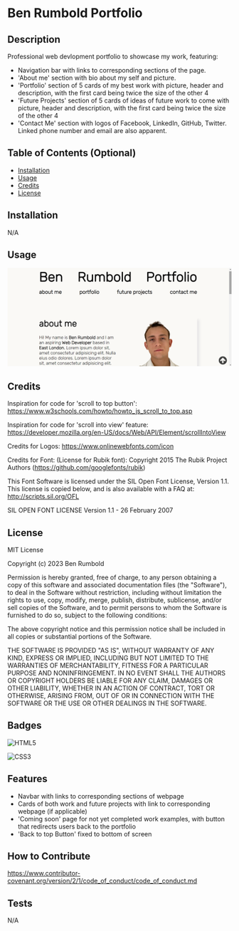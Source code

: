 # Ben Rumbold Portfolio

## Description

Professional web devlopment portfolio to showcase my work, featuring:
- Navigation bar with links to corresponding sections of the page.
- 'About me' section with bio about my self and picture. 
- 'Portfolio' section of 5 cards of my best work with picture, header and description, with the first card being twice the size of the other 4
- 'Future Projects' section of 5 cards of ideas of future work to come with picture, header and description, with the first card being twice the size of the other 4
- 'Contact Me' section with logos of Facebook, LinkedIn, GitHub, Twitter. Linked phone number and email are also apparent.

## Table of Contents (Optional)

- [Installation](#installation)
- [Usage](#usage)
- [Credits](#credits)
- [License](#license)

## Installation

N/A

## Usage


![alt text](assets/images/screenshot-portfolio.png)
    

## Credits

Inspiration for code for 'scroll to top button': https://www.w3schools.com/howto/howto_js_scroll_to_top.asp

Inspiration for code for 'scroll into view' feature: https://developer.mozilla.org/en-US/docs/Web/API/Element/scrollIntoView

Credits for Logos: https://www.onlinewebfonts.com/icon


Credits for Font: (License for Rubik font): 
Copyright 2015 The Rubik Project Authors (https://github.com/googlefonts/rubik)

This Font Software is licensed under the SIL Open Font License, Version 1.1.
This license is copied below, and is also available with a FAQ at:
http://scripts.sil.org/OFL

SIL OPEN FONT LICENSE Version 1.1 - 26 February 2007

## License

MIT License

Copyright (c) 2023 Ben Rumbold

Permission is hereby granted, free of charge, to any person obtaining a copy
of this software and associated documentation files (the "Software"), to deal
in the Software without restriction, including without limitation the rights
to use, copy, modify, merge, publish, distribute, sublicense, and/or sell
copies of the Software, and to permit persons to whom the Software is
furnished to do so, subject to the following conditions:

The above copyright notice and this permission notice shall be included in all
copies or substantial portions of the Software.

THE SOFTWARE IS PROVIDED "AS IS", WITHOUT WARRANTY OF ANY KIND, EXPRESS OR
IMPLIED, INCLUDING BUT NOT LIMITED TO THE WARRANTIES OF MERCHANTABILITY,
FITNESS FOR A PARTICULAR PURPOSE AND NONINFRINGEMENT. IN NO EVENT SHALL THE
AUTHORS OR COPYRIGHT HOLDERS BE LIABLE FOR ANY CLAIM, DAMAGES OR OTHER
LIABILITY, WHETHER IN AN ACTION OF CONTRACT, TORT OR OTHERWISE, ARISING FROM,
OUT OF OR IN CONNECTION WITH THE SOFTWARE OR THE USE OR OTHER DEALINGS IN THE
SOFTWARE.

## Badges


![HTML5](https://img.shields.io/badge/html5-%23E34F26.svg?style=for-the-badge&logo=html5&logoColor=white)

![CSS3](https://img.shields.io/badge/css3-%231572B6.svg?style=for-the-badge&logo=css3&logoColor=white)


## Features

- Navbar with links to corresponding sections of webpage
- Cards of both work and future projects with link to corresponding webpage (if applicable)
- 'Coming soon' page for not yet completed work examples, with button that redirects users back to the portfolio
- 'Back to top Button' fixed to bottom of screen

## How to Contribute

https://www.contributor-covenant.org/version/2/1/code_of_conduct/code_of_conduct.md

## Tests

N/A


